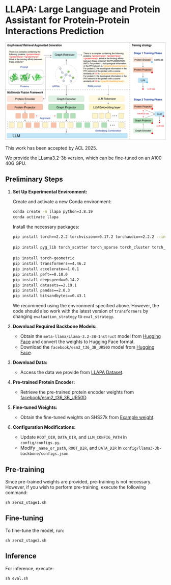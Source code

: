 # LLAPA: Large Language and Protein Assistant for Protein-Protein Interactions Prediction

![Framework](./figs/framework1.png)

This work has been accepted by ACL 2025.

We provide the LLama3.2-3b version, which can be fine-tuned on an A100 40G GPU.

## Preliminary Steps

1. **Set Up Experimental Environment:**

   Create and activate a new Conda environment:

   ```bash
   conda create -n llapa python=3.8.19
   conda activate llapa
   ```

   Install the necessary packages:

   ```bash
   pip install torch==2.2.2 torchvision==0.17.2 torchaudio==2.2.2 --index-url https://download.pytorch.org/whl/cu118

   pip install pyg_lib torch_scatter torch_sparse torch_cluster torch_spline_conv -f https://data.pyg.org/whl/torch-2.2.2+cu118.html
   
   pip install torch-geometric
   pip install transformers==4.46.2
   pip install accelerate==1.0.1
   pip install peft==0.10.0
   pip install deepspeed==0.14.2
   pip install datasets==2.19.1
   pip install pandas==2.0.3
   pip install bitsandbytes==0.43.1
   ```

   We recommend using the environment specified above. However, the code should also work with the latest version of `transformers` by changing `evaluation_strategy` to `eval_strategy`.

2. **Download Required Backbone Models:**
   - Obtain the `meta-llama/Llama-3.2-3B-Instruct` model from [Hugging Face](https://huggingface.co/meta-llama/Llama-3.2-3B-Instruct) and convert the weights to Hugging Face format.
   - Download the `facebook/esm2_t36_3B_UR50D` model from [Hugging Face](https://huggingface.co/facebook/esm2_t36_3B_UR50D).

3. **Download Data:**
   - Access the data we provide from [LLAPA Dataset](https://drive.google.com/file/d/13D-JAnBF4Pm7COre48QP1-NfSWEmGIv2/view?usp=drive_link).

4. **Pre-trained Protein Encoder:**
   - Retrieve the pre-trained protein encoder weights from [facebook/esm2_t36_3B_UR50D](https://huggingface.co/facebook/esm2_t36_3B_UR50D).

5. **Fine-tuned Weights:**
   - Obtain the fine-tuned weights on SHS27k from [Example weight](https://drive.google.com/file/d/1fXn32sTF-JbnHDu3vfCtPZ2zem8JGQ4G/view?usp=drive_link).

6. **Configuration Modifications:**
   - Update `ROOT_DIR`, `DATA_DIR`, and `LLM_CONFIG_PATH` in `config/configs.py`.
   - Modify `_name_or_path`, `ROOT_DIR`, and `DATA_DIR` in `config/llama3-3b-backbone/configs.json`.

## Pre-training

Since pre-trained weights are provided, pre-training is not necessary. However, if you wish to perform pre-training, execute the following command:

```shell
sh zero2_stage1.sh
```

## Fine-tuning

To fine-tune the model, run:

```shell
sh zero2_stage2.sh
```

## Inference

For inference, execute:

```shell
sh eval.sh
```